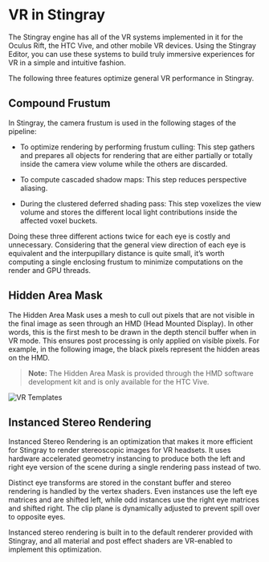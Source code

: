 # VR in Stingray

The Stingray engine has all of the VR systems implemented in it for the Oculus Rift, the HTC Vive, and other mobile VR devices. Using the Stingray Editor, you can use these systems to build truly immersive experiences for VR in a simple and intuitive fashion.

The following three features optimize general VR performance in Stingray.

## Compound Frustum

 In Stingray, the camera frustum is used in the following stages of the pipeline:

 - To optimize rendering by performing frustum culling:  This step gathers and prepares all objects for rendering that are either partially or totally inside the camera view volume while the others are discarded.

 - To compute cascaded shadow maps: This step reduces perspective aliasing.

 - During the clustered deferred shading pass: This step voxelizes the view volume and stores the different local light contributions inside the affected voxel buckets.

 Doing these three different actions twice for each eye is costly and unnecessary. Considering that the general view direction of each eye is equivalent and the interpupillary distance is quite small, it’s worth computing a single enclosing frustum to minimize computations on the render and GPU threads.

## Hidden Area Mask

 The Hidden Area Mask uses a mesh to cull out pixels that are not visible in the final image as seen through an HMD (Head Mounted Display). In other words, this is the first mesh to be drawn in the depth stencil buffer when in VR mode. This ensures post processing is only applied on visible pixels. For example, in the following image, the black pixels represent the hidden areas on the HMD.

 >**Note:** The Hidden Area Mask is provided through the HMD software development kit and is only available for the HTC Vive.

 ![VR Templates](../images/vr_hidden_area.png)

## Instanced Stereo Rendering

 Instanced Stereo Rendering is an optimization that makes it more efficient for Stingray to render stereoscopic images for VR headsets. It uses hardware accelerated geometry instancing to produce both the left and right eye version of the scene during a single rendering pass instead of two.

 Distinct eye transforms are stored in the constant buffer and stereo rendering is handled by the vertex shaders. Even instances use the left eye matrices and are shifted left, while odd instances use the right eye matrices and shifted right. The clip plane is dynamically adjusted to prevent spill over to opposite eyes.

 Instanced stereo rendering is built in to the default renderer provided with Stingray, and all material and post effect shaders are VR-enabled to implement this optimization.
